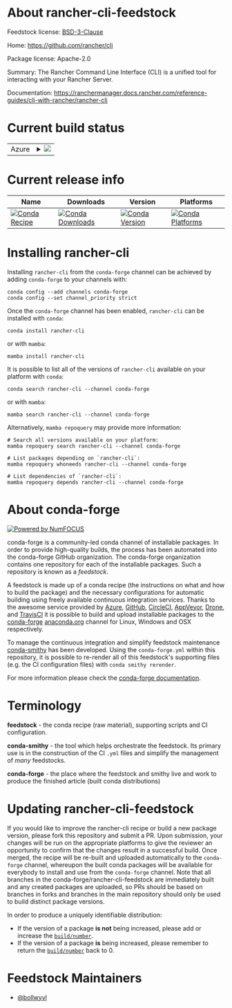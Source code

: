 About rancher-cli-feedstock
===========================

Feedstock license: [BSD-3-Clause](https://github.com/conda-forge/rancher-cli-feedstock/blob/main/LICENSE.txt)

Home: https://github.com/rancher/cli

Package license: Apache-2.0

Summary: The Rancher Command Line Interface (CLI) is a unified tool for interacting with your Rancher Server.

Documentation: https://ranchermanager.docs.rancher.com/reference-guides/cli-with-rancher/rancher-cli

Current build status
====================


<table>
    
  <tr>
    <td>Azure</td>
    <td>
      <details>
        <summary>
          <a href="https://dev.azure.com/conda-forge/feedstock-builds/_build/latest?definitionId=23750&branchName=main">
            <img src="https://dev.azure.com/conda-forge/feedstock-builds/_apis/build/status/rancher-cli-feedstock?branchName=main">
          </a>
        </summary>
        <table>
          <thead><tr><th>Variant</th><th>Status</th></tr></thead>
          <tbody><tr>
              <td>linux_64</td>
              <td>
                <a href="https://dev.azure.com/conda-forge/feedstock-builds/_build/latest?definitionId=23750&branchName=main">
                  <img src="https://dev.azure.com/conda-forge/feedstock-builds/_apis/build/status/rancher-cli-feedstock?branchName=main&jobName=linux&configuration=linux%20linux_64_" alt="variant">
                </a>
              </td>
            </tr><tr>
              <td>linux_aarch64</td>
              <td>
                <a href="https://dev.azure.com/conda-forge/feedstock-builds/_build/latest?definitionId=23750&branchName=main">
                  <img src="https://dev.azure.com/conda-forge/feedstock-builds/_apis/build/status/rancher-cli-feedstock?branchName=main&jobName=linux&configuration=linux%20linux_aarch64_" alt="variant">
                </a>
              </td>
            </tr><tr>
              <td>linux_ppc64le</td>
              <td>
                <a href="https://dev.azure.com/conda-forge/feedstock-builds/_build/latest?definitionId=23750&branchName=main">
                  <img src="https://dev.azure.com/conda-forge/feedstock-builds/_apis/build/status/rancher-cli-feedstock?branchName=main&jobName=linux&configuration=linux%20linux_ppc64le_" alt="variant">
                </a>
              </td>
            </tr><tr>
              <td>osx_64</td>
              <td>
                <a href="https://dev.azure.com/conda-forge/feedstock-builds/_build/latest?definitionId=23750&branchName=main">
                  <img src="https://dev.azure.com/conda-forge/feedstock-builds/_apis/build/status/rancher-cli-feedstock?branchName=main&jobName=osx&configuration=osx%20osx_64_" alt="variant">
                </a>
              </td>
            </tr><tr>
              <td>osx_arm64</td>
              <td>
                <a href="https://dev.azure.com/conda-forge/feedstock-builds/_build/latest?definitionId=23750&branchName=main">
                  <img src="https://dev.azure.com/conda-forge/feedstock-builds/_apis/build/status/rancher-cli-feedstock?branchName=main&jobName=osx&configuration=osx%20osx_arm64_" alt="variant">
                </a>
              </td>
            </tr><tr>
              <td>win_64</td>
              <td>
                <a href="https://dev.azure.com/conda-forge/feedstock-builds/_build/latest?definitionId=23750&branchName=main">
                  <img src="https://dev.azure.com/conda-forge/feedstock-builds/_apis/build/status/rancher-cli-feedstock?branchName=main&jobName=win&configuration=win%20win_64_" alt="variant">
                </a>
              </td>
            </tr>
          </tbody>
        </table>
      </details>
    </td>
  </tr>
</table>

Current release info
====================

| Name | Downloads | Version | Platforms |
| --- | --- | --- | --- |
| [![Conda Recipe](https://img.shields.io/badge/recipe-rancher--cli-green.svg)](https://anaconda.org/conda-forge/rancher-cli) | [![Conda Downloads](https://img.shields.io/conda/dn/conda-forge/rancher-cli.svg)](https://anaconda.org/conda-forge/rancher-cli) | [![Conda Version](https://img.shields.io/conda/vn/conda-forge/rancher-cli.svg)](https://anaconda.org/conda-forge/rancher-cli) | [![Conda Platforms](https://img.shields.io/conda/pn/conda-forge/rancher-cli.svg)](https://anaconda.org/conda-forge/rancher-cli) |

Installing rancher-cli
======================

Installing `rancher-cli` from the `conda-forge` channel can be achieved by adding `conda-forge` to your channels with:

```
conda config --add channels conda-forge
conda config --set channel_priority strict
```

Once the `conda-forge` channel has been enabled, `rancher-cli` can be installed with `conda`:

```
conda install rancher-cli
```

or with `mamba`:

```
mamba install rancher-cli
```

It is possible to list all of the versions of `rancher-cli` available on your platform with `conda`:

```
conda search rancher-cli --channel conda-forge
```

or with `mamba`:

```
mamba search rancher-cli --channel conda-forge
```

Alternatively, `mamba repoquery` may provide more information:

```
# Search all versions available on your platform:
mamba repoquery search rancher-cli --channel conda-forge

# List packages depending on `rancher-cli`:
mamba repoquery whoneeds rancher-cli --channel conda-forge

# List dependencies of `rancher-cli`:
mamba repoquery depends rancher-cli --channel conda-forge
```


About conda-forge
=================

[![Powered by
NumFOCUS](https://img.shields.io/badge/powered%20by-NumFOCUS-orange.svg?style=flat&colorA=E1523D&colorB=007D8A)](https://numfocus.org)

conda-forge is a community-led conda channel of installable packages.
In order to provide high-quality builds, the process has been automated into the
conda-forge GitHub organization. The conda-forge organization contains one repository
for each of the installable packages. Such a repository is known as a *feedstock*.

A feedstock is made up of a conda recipe (the instructions on what and how to build
the package) and the necessary configurations for automatic building using freely
available continuous integration services. Thanks to the awesome service provided by
[Azure](https://azure.microsoft.com/en-us/services/devops/), [GitHub](https://github.com/),
[CircleCI](https://circleci.com/), [AppVeyor](https://www.appveyor.com/),
[Drone](https://cloud.drone.io/welcome), and [TravisCI](https://travis-ci.com/)
it is possible to build and upload installable packages to the
[conda-forge](https://anaconda.org/conda-forge) [anaconda.org](https://anaconda.org/)
channel for Linux, Windows and OSX respectively.

To manage the continuous integration and simplify feedstock maintenance
[conda-smithy](https://github.com/conda-forge/conda-smithy) has been developed.
Using the ``conda-forge.yml`` within this repository, it is possible to re-render all of
this feedstock's supporting files (e.g. the CI configuration files) with ``conda smithy rerender``.

For more information please check the [conda-forge documentation](https://conda-forge.org/docs/).

Terminology
===========

**feedstock** - the conda recipe (raw material), supporting scripts and CI configuration.

**conda-smithy** - the tool which helps orchestrate the feedstock.
                   Its primary use is in the construction of the CI ``.yml`` files
                   and simplify the management of *many* feedstocks.

**conda-forge** - the place where the feedstock and smithy live and work to
                  produce the finished article (built conda distributions)


Updating rancher-cli-feedstock
==============================

If you would like to improve the rancher-cli recipe or build a new
package version, please fork this repository and submit a PR. Upon submission,
your changes will be run on the appropriate platforms to give the reviewer an
opportunity to confirm that the changes result in a successful build. Once
merged, the recipe will be re-built and uploaded automatically to the
`conda-forge` channel, whereupon the built conda packages will be available for
everybody to install and use from the `conda-forge` channel.
Note that all branches in the conda-forge/rancher-cli-feedstock are
immediately built and any created packages are uploaded, so PRs should be based
on branches in forks and branches in the main repository should only be used to
build distinct package versions.

In order to produce a uniquely identifiable distribution:
 * If the version of a package **is not** being increased, please add or increase
   the [``build/number``](https://docs.conda.io/projects/conda-build/en/latest/resources/define-metadata.html#build-number-and-string).
 * If the version of a package **is** being increased, please remember to return
   the [``build/number``](https://docs.conda.io/projects/conda-build/en/latest/resources/define-metadata.html#build-number-and-string)
   back to 0.

Feedstock Maintainers
=====================

* [@bollwyvl](https://github.com/bollwyvl/)

